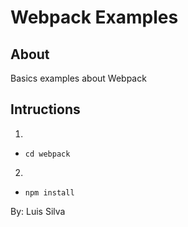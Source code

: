 # Webpack Examples

## About
Basics examples about Webpack


## Intructions
1.

  - `cd webpack`
 
 2.
 
  - `npm install`
 
 
 
 By: Luis Silva
